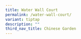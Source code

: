 ```yaml
---
title: Water Wall Court
permalink: /water-wall-court/
variant: tiptap
description: ""
third_nav_title: Chinese Garden
---
```

